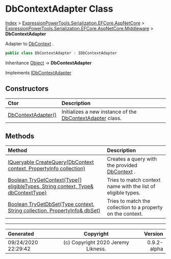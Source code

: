 ﻿# DbContextAdapter Class

[Index](../index.md) > [ExpressionPowerTools.Serialization.EFCore.AspNetCore](ExpressionPowerTools.Serialization.EFCore.AspNetCore.a.md) > [ExpressionPowerTools.Serialization.EFCore.AspNetCore.Middleware](ExpressionPowerTools.Serialization.EFCore.AspNetCore.Middleware.n.md) > **DbContextAdapter**

Adapter to [DbContext](https://docs.microsoft.com/dotnet/api/microsoft.entityframeworkcore.dbcontext) .

```csharp
public class DbContextAdapter : IDbContextAdapter
```

Inheritance [Object](https://docs.microsoft.com/dotnet/api/system.object) → **DbContextAdapter**

Implements  [IDbContextAdapter](ExpressionPowerTools.Serialization.EFCore.AspNetCore.Signatures.IDbContextAdapter.i.md) 

## Constructors

| Ctor | Description |
| :-- | :-- |
| [DbContextAdapter()](ExpressionPowerTools.Serialization.EFCore.AspNetCore.Middleware.DbContextAdapter.ctor.md#dbcontextadapter) | Initializes a new instance of the [DbContextAdapter](ExpressionPowerTools.Serialization.EFCore.AspNetCore.Middleware.DbContextAdapter.cs.md) class. |
## Methods

| Method | Description |
| :-- | :-- |
| [IQueryable CreateQuery(DbContext context, PropertyInfo collection)](ExpressionPowerTools.Serialization.EFCore.AspNetCore.Middleware.DbContextAdapter.CreateQuery.m.md) | Creates a query with the provided [DbContext](https://docs.microsoft.com/dotnet/api/microsoft.entityframeworkcore.dbcontext) . |
| [Boolean TryGetContext(Type[] eligibleTypes, String context, Type& dbContextType)](ExpressionPowerTools.Serialization.EFCore.AspNetCore.Middleware.DbContextAdapter.TryGetContext.m.md) | Tries to match context name with the list of eligible types. |
| [Boolean TryGetDbSet(Type context, String collection, PropertyInfo& dbSet)](ExpressionPowerTools.Serialization.EFCore.AspNetCore.Middleware.DbContextAdapter.TryGetDbSet.m.md) | Tries to match the collection to a property on the context. |

---

| Generated | Copyright | Version |
| :-- | :-: | --: |
| 09/24/2020 22:29:42 | (c) Copyright 2020 Jeremy Likness. | 0.9.2-alpha |
